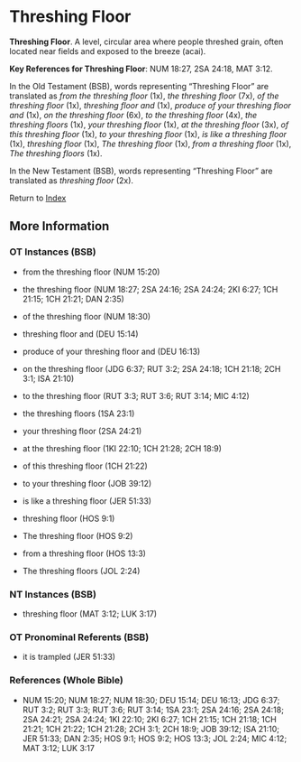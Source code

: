 # Threshing Floor
**Threshing Floor**. 
A level, circular area where people threshed grain, often located near fields and exposed to the breeze (acai). 


**Key References for Threshing Floor**: 
NUM 18:27, 2SA 24:18, MAT 3:12. 


In the Old Testament (BSB), words representing “Threshing Floor” are translated as 
*from the threshing floor* (1x), *the threshing floor* (7x), *of the threshing floor* (1x), *threshing floor and* (1x), *produce of your threshing floor and* (1x), *on the threshing floor* (6x), *to the threshing floor* (4x), *the threshing floors* (1x), *your threshing floor* (1x), *at the threshing floor* (3x), *of this threshing floor* (1x), *to your threshing floor* (1x), *is like a threshing floor* (1x), *threshing floor* (1x), *The threshing floor* (1x), *from a threshing floor* (1x), *The threshing floors* (1x). 


In the New Testament (BSB), words representing “Threshing Floor” are translated as 
*threshing floor* (2x). 


Return to [Index](00-Index.md)

## More Information

### OT Instances (BSB)

* from the threshing floor (NUM 15:20)

* the threshing floor (NUM 18:27; 2SA 24:16; 2SA 24:24; 2KI 6:27; 1CH 21:15; 1CH 21:21; DAN 2:35)

* of the threshing floor (NUM 18:30)

* threshing floor and (DEU 15:14)

* produce of your threshing floor and (DEU 16:13)

* on the threshing floor (JDG 6:37; RUT 3:2; 2SA 24:18; 1CH 21:18; 2CH 3:1; ISA 21:10)

* to the threshing floor (RUT 3:3; RUT 3:6; RUT 3:14; MIC 4:12)

* the threshing floors (1SA 23:1)

* your threshing floor (2SA 24:21)

* at the threshing floor (1KI 22:10; 1CH 21:28; 2CH 18:9)

* of this threshing floor (1CH 21:22)

* to your threshing floor (JOB 39:12)

* is like a threshing floor (JER 51:33)

* threshing floor (HOS 9:1)

* The threshing floor (HOS 9:2)

* from a threshing floor (HOS 13:3)

* The threshing floors (JOL 2:24)



### NT Instances (BSB)

* threshing floor (MAT 3:12; LUK 3:17)



### OT Pronominal Referents (BSB)

* it is trampled (JER 51:33)



### References (Whole Bible)

* NUM 15:20; NUM 18:27; NUM 18:30; DEU 15:14; DEU 16:13; JDG 6:37; RUT 3:2; RUT 3:3; RUT 3:6; RUT 3:14; 1SA 23:1; 2SA 24:16; 2SA 24:18; 2SA 24:21; 2SA 24:24; 1KI 22:10; 2KI 6:27; 1CH 21:15; 1CH 21:18; 1CH 21:21; 1CH 21:22; 1CH 21:28; 2CH 3:1; 2CH 18:9; JOB 39:12; ISA 21:10; JER 51:33; DAN 2:35; HOS 9:1; HOS 9:2; HOS 13:3; JOL 2:24; MIC 4:12; MAT 3:12; LUK 3:17



